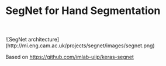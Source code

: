 # SegNet for Hand Segmentation

<br>
<br>
![SegNet architecture](http://mi.eng.cam.ac.uk/projects/segnet/images/segnet.png)

Based on https://github.com/imlab-uiip/keras-segnet